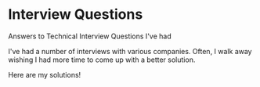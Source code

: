 # Interview Questions
Answers to Technical Interview Questions I've had

I've had a number of interviews with various companies. Often, I walk away wishing I had more time to come up with a better solution.

Here are my solutions!
